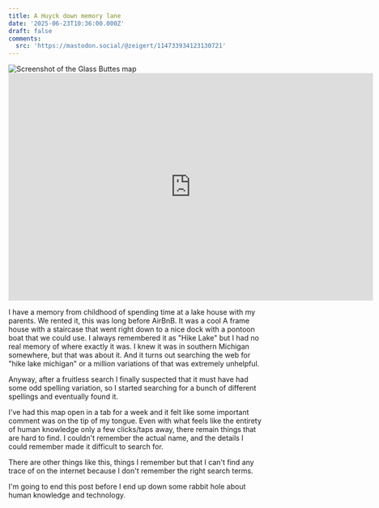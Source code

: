 ```yaml
---
title: A Huyck down memory lane
date: '2025-06-23T10:36:00.000Z'
draft: false
comments:
  src: 'https://mastodon.social/@zeigert/114733934123130721'
---
```


<img class="feedonly" id="viewDivFallback" loading="lazy" src='/img/huyck.png' alt='Screenshot of the Glass Buttes map'>

<iframe class="nofeed" src="https://www.google.com/maps/embed?pb=!1m14!1m12!1m3!1d4929.665664683873!2d-85.85438632934064!3d42.0064616194386!2m3!1f0!2f0!3f0!3m2!1i1024!2i768!4f13.1!5e1!3m2!1sen!2sus!4v1750699785434!5m2!1sen!2sus" width="720" height="450" style="border:0;" allowfullscreen="" loading="lazy" referrerpolicy="no-referrer-when-downgrade"></iframe>

I have a memory from childhood of spending time at a lake house with my parents. We rented it, this was long before AirBnB. It was a cool A frame house with a staircase that went right down to a nice dock with a pontoon boat that we could use. I always remembered it as "Hike Lake" but I had no real memory of where exactly it was. I knew it was in southern Michigan somewhere, but that was about it. And it turns out searching the web for "hike lake michigan" or a million variations of that was extremely unhelpful. 

Anyway, after a fruitless search I finally suspected that it must have had some odd spelling variation, so I started searching for a bunch of different spellings and eventually found it.

I've had this map open in a tab for a week and it felt like some important comment was on the tip of my tongue. Even with what feels like the entirety of human knowledge only a few clicks/taps away, there remain things that are hard to find. I couldn't remember the actual name, and the details I could remember made it difficult to search for. 

There are other things like this, things I remember but that I can't find any trace of on the internet because I don't remember the right search terms. 

I'm going to end this post before I end up down some rabbit hole about human knowledge and technology.